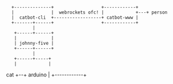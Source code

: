       +--------------+                  +------------+
      |              |  webrockets ofc! |            +---+ person
      |  catbot-cli  +------------------+ catbot-www |
      +-------+------+                  +------------+
              |
       +------+------+
       |             |
       | johnny-five |
       +------+------+
              |
       +------+-----+
       |            |
cat +--+   arduino  |
       +------------+



